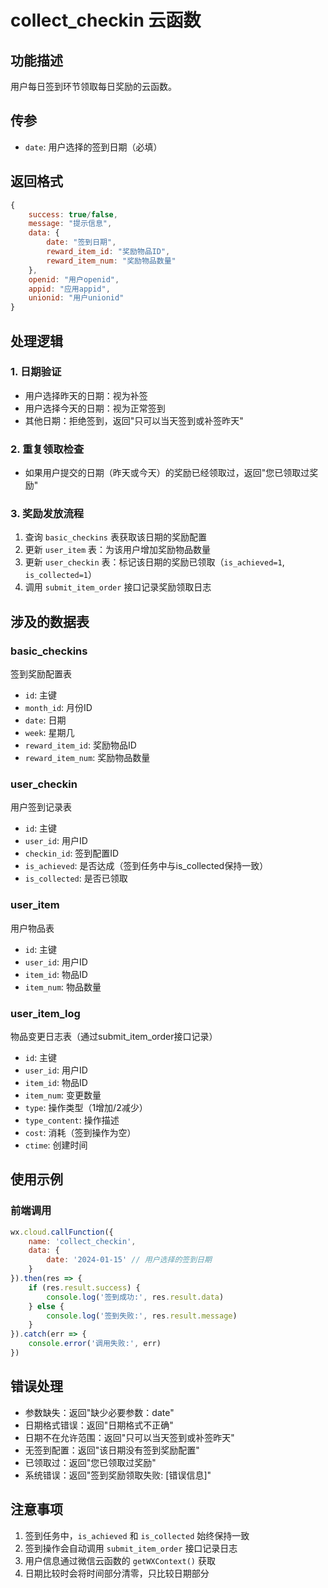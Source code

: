 # collect_checkin 云函数

## 功能描述
用户每日签到环节领取每日奖励的云函数。

## 传参
- `date`: 用户选择的签到日期（必填）

## 返回格式
```javascript
{
    success: true/false,
    message: "提示信息",
    data: {
        date: "签到日期",
        reward_item_id: "奖励物品ID",
        reward_item_num: "奖励物品数量"
    },
    openid: "用户openid",
    appid: "应用appid",
    unionid: "用户unionid"
}
```

## 处理逻辑

### 1. 日期验证
- 用户选择昨天的日期：视为补签
- 用户选择今天的日期：视为正常签到
- 其他日期：拒绝签到，返回"只可以当天签到或补签昨天"

### 2. 重复领取检查
- 如果用户提交的日期（昨天或今天）的奖励已经领取过，返回"您已领取过奖励"

### 3. 奖励发放流程
1. 查询 `basic_checkins` 表获取该日期的奖励配置
2. 更新 `user_item` 表：为该用户增加奖励物品数量
3. 更新 `user_checkin` 表：标记该日期的奖励已领取（`is_achieved=1`, `is_collected=1`）
4. 调用 `submit_item_order` 接口记录奖励领取日志

## 涉及的数据表

### basic_checkins
签到奖励配置表
- `id`: 主键
- `month_id`: 月份ID
- `date`: 日期
- `week`: 星期几
- `reward_item_id`: 奖励物品ID
- `reward_item_num`: 奖励物品数量

### user_checkin
用户签到记录表
- `id`: 主键
- `user_id`: 用户ID
- `checkin_id`: 签到配置ID
- `is_achieved`: 是否达成（签到任务中与is_collected保持一致）
- `is_collected`: 是否已领取

### user_item
用户物品表
- `id`: 主键
- `user_id`: 用户ID
- `item_id`: 物品ID
- `item_num`: 物品数量

### user_item_log
物品变更日志表（通过submit_item_order接口记录）
- `id`: 主键
- `user_id`: 用户ID
- `item_id`: 物品ID
- `item_num`: 变更数量
- `type`: 操作类型（1增加/2减少）
- `type_content`: 操作描述
- `cost`: 消耗（签到操作为空）
- `ctime`: 创建时间

## 使用示例

### 前端调用
```javascript
wx.cloud.callFunction({
    name: 'collect_checkin',
    data: {
        date: '2024-01-15' // 用户选择的签到日期
    }
}).then(res => {
    if (res.result.success) {
        console.log('签到成功:', res.result.data)
    } else {
        console.log('签到失败:', res.result.message)
    }
}).catch(err => {
    console.error('调用失败:', err)
})
```

## 错误处理
- 参数缺失：返回"缺少必要参数：date"
- 日期格式错误：返回"日期格式不正确"
- 日期不在允许范围：返回"只可以当天签到或补签昨天"
- 无签到配置：返回"该日期没有签到奖励配置"
- 已领取过：返回"您已领取过奖励"
- 系统错误：返回"签到奖励领取失败: [错误信息]"

## 注意事项
1. 签到任务中，`is_achieved` 和 `is_collected` 始终保持一致
2. 签到操作会自动调用 `submit_item_order` 接口记录日志
3. 用户信息通过微信云函数的 `getWXContext()` 获取
4. 日期比较时会将时间部分清零，只比较日期部分 